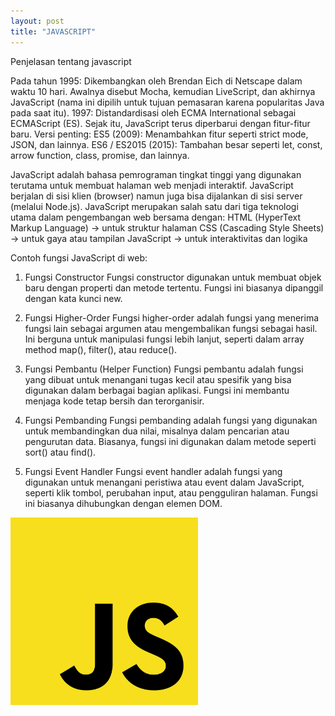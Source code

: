 ```yaml
---
layout: post
title: "JAVASCRIPT"
---
```


Penjelasan tentang javascript

Pada tahun 1995: Dikembangkan oleh Brendan Eich di Netscape dalam waktu 10 hari. Awalnya disebut Mocha, kemudian LiveScript, dan akhirnya JavaScript (nama ini dipilih untuk tujuan pemasaran karena popularitas Java pada saat itu).
1997: Distandardisasi oleh ECMA International sebagai ECMAScript (ES).
Sejak itu, JavaScript terus diperbarui dengan fitur-fitur baru. Versi penting:
ES5 (2009): Menambahkan fitur seperti strict mode, JSON, dan lainnya.
ES6 / ES2015 (2015): Tambahan besar seperti let, const, arrow function, class, promise, dan lainnya.

JavaScript adalah bahasa pemrograman tingkat tinggi yang digunakan terutama untuk membuat halaman web menjadi interaktif. JavaScript berjalan di sisi klien (browser) namun juga bisa dijalankan di sisi server (melalui Node.js).
JavaScript merupakan salah satu dari tiga teknologi utama dalam pengembangan web bersama dengan:
HTML (HyperText Markup Language) → untuk struktur halaman
CSS (Cascading Style Sheets) → untuk gaya atau tampilan
JavaScript → untuk interaktivitas dan logika

Contoh fungsi JavaScript di web:

1. Fungsi Constructor
Fungsi constructor digunakan untuk membuat objek baru dengan properti dan metode tertentu. Fungsi ini biasanya dipanggil dengan kata kunci new.

2. Fungsi Higher-Order
Fungsi higher-order adalah fungsi yang menerima fungsi lain sebagai argumen atau mengembalikan fungsi sebagai hasil. Ini berguna untuk manipulasi fungsi lebih lanjut, seperti dalam array method map(), filter(), atau reduce().

3. Fungsi Pembantu (Helper Function)
Fungsi pembantu adalah fungsi yang dibuat untuk menangani tugas kecil atau spesifik yang bisa digunakan dalam berbagai bagian aplikasi. Fungsi ini membantu menjaga kode tetap bersih dan terorganisir.

4. Fungsi Pembanding
Fungsi pembanding adalah fungsi yang digunakan untuk membandingkan dua nilai, misalnya dalam pencarian atau pengurutan data. Biasanya, fungsi ini digunakan dalam metode seperti sort() atau find().

5. Fungsi Event Handler
Fungsi event handler adalah fungsi yang digunakan untuk menangani peristiwa atau event dalam JavaScript, seperti klik tombol, perubahan input, atau pengguliran halaman. Fungsi ini biasanya dihubungkan dengan elemen DOM.

<img src="/assets/images/javascipt.jpg" style="width: 300px; height: auto;">


